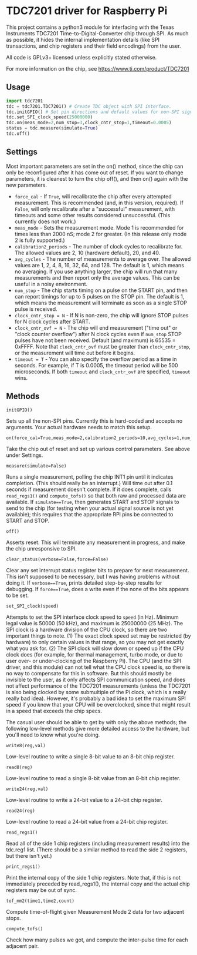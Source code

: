 TDC7201 driver for Raspberry Pi
===============================

This project contains a python3 module for interfacing with the Texas Instruments TDC7201 Time-to-Digital-Converter chip through SPI.
As much as possible, it hides the internal implementation details (like SPI transactions, and chip registers and their field encodings) from the user.

All code is GPLv3+ licensed unless explicitly stated otherwise.

For more information on the chip, see https://www.ti.com/product/TDC7201

Usage
-----

```python
import tdc7201
tdc = tdc7201.TDC7201() # Create TDC object with SPI interface.
tdc.initGPIO() # Set pin directions and default values for non-SPI signals.
tdc.set_SPI_clock_speed(25000000)
tdc.on(meas_mode=2,num_stop=3,clock_cntr_stop=1,timeout=0.0005)
status = tdc.measure(simulate=True)
tdc.off()
```

Settings
--------

Most important parameters are set in the on() method, since the chip can only be reconfigured after it has come out of reset. If you want to change parameters, it is cleanest to turn the chip off(), and then on() again with the new parameters.
* `force_cal` - If `True`, will recalibrate the chip after every attempted measurement. This is recommended (and, in this version, required). If `False`, will only recalibrate after a "successful" measurement, with timeouts and some other results considered unsuccessful. (This currently does not work.)
* `meas_mode` - Sets the measurement mode. Mode 1 is recommended for times less than 2000 nS; mode 2 for greater. (In this release only mode 2 is fully supported.)
* `calibration2_periods` - The number of clock cycles to recalibrate for. The allowed values are 2, 10 (hardware default), 20, and 40.
* `avg_cycles` - The number of measurements to average over. The allowed values are 1, 2, 4, 8, 16, 32, 64, and 128. The default is 1, which means no averaging. If you use anything larger, the chip will run that many measurements and then report only the average values. This can be useful in a noisy environment.
* `num_stop` - The chip starts timing on a pulse on the START pin, and then can report timings for up to 5 pulses on the STOP pin. The default is 1, which means the measurement will terminate as soon as a single STOP pulse is received.
* `clock_cntr_stop = N` - If N is non-zero, the chip will ignore STOP pulses for N clock cycles after START.
* `clock_cntr_ovf = N` - The chip will end measurement ("time out" or "clock counter overflow") after N clock cycles even if `num_stop` STOP pulses have not been received. Default (and maximum) is 65535 = 0xFFFF. Note that `clock_cntr_ovf` must be greater than `clock_cntr_stop`, or the measurement will time out before it begins.
* `timeout = T` - You can also specify the overflow period as a time in seconds. For example, if T is 0.0005, the timeout period will be 500 microseconds. If both `timeout` and `clock_cntr_ovf` are specified, `timeout` wins.

Methods
-------

    initGPIO()

Sets up all the non-SPI pins. Currently this is hard-coded and accepts no arguments. Your actual hardware needs to match this setup.

    on(force_cal=True,meas_mode=2,calibration2_periods=10,avg_cycles=1,num_stop=1,clock_cntr_stop=0,clock_cntr_ovf=0xFFFF,timeout=None)

Take the chip out of reset and set up various control parameters. See above under Settings.

    measure(simulate=False)

Runs a single measurement, polling the chip INT1 pin until it indicates completion. (This should really be an interrupt.) Will time out after 0.1 seconds if measurement doesn't complete. If it does complete, calls `read_regs1()` and `compute_tofs()` so that both raw and processed data are available. If `simulate==True`, then generates START and STOP signals to send to the chip (for testing when your actual signal source is not yet available); this requires that the appropriate RPi pins be connected to START and STOP.

    off()

Asserts reset. This will terminate any measurement in progress, and make the chip unresponsive to SPI.

    clear_status(verbose=False,force=False)

Clear any set interrupt status register bits to prepare for next measurement. This isn't supposed to be necessary, but I was having problems without doing it. If `verbose==True`, prints detailed step-by-step results for debugging. If `force==True`, does a write even if the none of the bits appears to be set.

    set_SPI_clock(speed)

Attempts to set the SPI interface clock speed to `speed` (in Hz).
Minimum legal value is 50000 (50 kHz), and maximum is 25000000 (25 MHz).
The SPI clock is a hardware division of the CPU clock, so there are two important things to note.
(1) The exact clock speed set may be restricted (by hardware) to only certain values in that range, so you may not get exactly what you ask for.
(2) The SPI clock will slow down or speed up if the CPU clock does (for example, for thermal management, turbo mode, or due to user over- or under-clocking of the Raspberry Pi).
 The CPU (and the SPI driver, and this module) can not tell what the CPU clock speed is, so there is no way to compensate for this in software.
But this should mostly be invisible to the user, as it only affects SPI communication speed, and does not affect performance of the TDC7201 measurements (unless the TDC7201 is also being clocked by some submultiple of the Pi clock, which is a really really bad idea).
However, it's probably a bad idea to set the maximum SPI speed if you know that your CPU will be overclocked, since that might result in a speed that exceeds the chip specs.

The casual user should be able to get by with only the above methods; the following low-level methods give more detailed access to the hardware, but you'll need to know what you're doing.

    write8(reg,val)

Low-level routine to write a single 8-bit value to an 8-bit chip register.

    read8(reg)

Low-level routine to read a single 8-bit value from an 8-bit chip register.

    write24(reg,val)

Low-level routine to write a 24-bit value to a 24-bit chip register.

    read24(reg)

Low-level routine to read a 24-bit value from a 24-bit chip register.

    read_regs1()

Read all of the side 1 chip registers (including measurement results) into the tdc.reg1 list. (There should be a similar method to read the side 2 registers, but there isn't yet.)

    print_regs1()

Print the internal copy of the side 1 chip registers. Note that, if this is not immediately preceded by read_regs1(), the internal copy and the actual chip registers may be out of sync.

    tof_mm2(time1,time2,count)

Compute time-of-flight given Measurement Mode 2 data for two adjacent stops.

    compute_tofs()

Check how many pulses we got, and compute the inter-pulse time for each adjacent pair.
